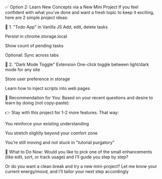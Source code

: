 
✅ Option 2: Learn New Concepts via a New Mini Project
If you feel confident with what you've done and want a fresh topic to keep it exciting, here are 2 simple project ideas:

🧩 1. "Todo App" in Vanilla JS
Add, edit, delete tasks

Persist in chrome.storage.local

Show count of pending tasks

Optional: Sync across tabs

🌙 2. "Dark Mode Toggle" Extension
One-click toggle between light/dark mode for any site

Store user preference in storage

Learn how to inject scripts into web pages

🤔 Recommendation for You:
Based on your recent questions and desire to learn by doing (not copy-paste):

👉 Stay with this project for 1-2 more features.
That way:

You reinforce your existing understanding

You stretch slightly beyond your comfort zone

You’re still moving and not stuck in "tutorial purgatory"

🔧 What to Do Now:
Would you like to pick one of the small enhancements (like edit, sort, or track usage) and I’ll guide you step by step?

Or do you want a clean break and try a new mini-project?
Let me know your current energy/mood, and I’ll tailor your next step accordingly